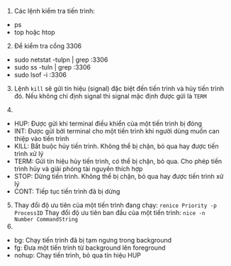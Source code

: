 1. Các lệnh kiểm tra tiến trình:
- ps
- top hoặc htop

2. Để kiểm tra cổng 3306
- sudo netstat -tulpn | grep :3306
- sudo ss -tuln | grep :3306
- sudo lsof -i :3306

3. Lệnh `kill` sẽ gửi tín hiệu (signal) đặc biệt đến tiến trình và hủy tiến trình đó. Nếu không chỉ định signal thì signal mặc định được gửi là `TERM`

4. 
- HUP: Được gửi khi terminal điều khiển của một tiến trình bị đóng
- INT: Được gửi bởi terminal cho một tiến trình khi người dùng muốn can thiệp vào tiến trình
- KILL: Bắt buộc hủy tiến trình. Không thể bị chặn, bỏ qua hay được tiến trình xử lý
- TERM: Gửi tín hiệu hủy tiến trình, có thể bị chặn, bỏ qua. Cho phép tiến trình hủy và giải phóng tài nguyên thích hợp
- STOP: Dừng tiến trình. Không thể bị chặn, bỏ qua hay được tiến trình xử lý
- CONT: Tiếp tục tiến trình đã bị dừng

5. Thay đổi độ ưu tiên của một tiến trình đang chạy: `renice Priority -p ProcessID`
Thay đổi độ ưu tiên ban đầu của một tiến trình: `nice -n Number CommandString`
6. 
- bg: Chạy tiến trình đã bị tạm ngưng trong background
- fg: Đưa một tiến trình từ background lên foreground
- nohup: Chạy tiến trình, bỏ qua tín hiệu HUP
